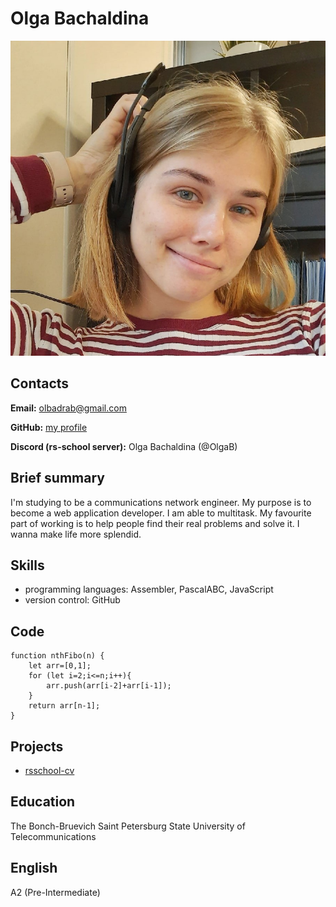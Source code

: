 # Olga Bachaldina
![myphoto](olbadrab.jpg "Olga Bachaldina")

## Contacts
**Email:** olbadrab@gmail.com

**GitHub:** [my profile](https://github.com/OlgaBachaldina)

**Discord (rs-school server):** Olga Bachaldina (@OlgaB)

## Brief summary
I'm studying to be a communications network engineer. My purpose is to become a web application developer. I am able to multitask. My favourite part of working is to help people find their real problems and solve it. I wanna make life more splendid.

## Skills
+ programming languages: Assembler, PascalABC, JavaScript
+ version control: GitHub

## Code
```
function nthFibo(n) {
    let arr=[0,1];
    for (let i=2;i<=n;i++){
        arr.push(arr[i-2]+arr[i-1]);
    }
    return arr[n-1];
}
```
## Projects
+ [rsschool-cv](https://github.com/OlgaBachaldina/rsschool-cv)

## Education
The Bonch-Bruevich Saint Petersburg State University of Telecommunications

## English
A2 (Pre-Intermediate)